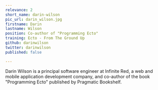 ```yaml
---
relevance: 2
short_name: darin-wilson
pic_url: darin_wilson.jpg
firstname: Darin
lastname: Wilson
position: Co-author of "Programming Ecto"
training: Ecto - From The Ground Up
github: darinwilson
twitter: darinwilson
published: false

---
```

<p>Darin Wilson is a principal software engineer at Infinite Red, a web and mobile application development company, and co-author of the book "Programming Ecto" published by Pragmatic Bookshelf.</p>